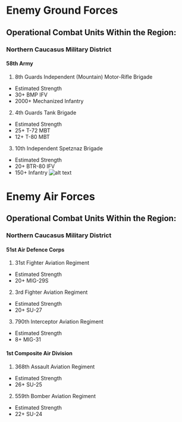 # Enemy Ground Forces

## Operational Combat Units Within the Region:
### Northern Caucasus Military District
#### 58th Army
1. 8th Guards Independent (Mountain) Motor-Rifle Brigade
  * Estimated Strength
  * 30+ BMP IFV
  *  2000+ Mechanized Infantry
2. 4th Guards Tank Brigade
  * Estimated Strength
  * 25+ T-72 MBT
  * 12+ T-80 MBT
3. 10th Independent Spetznaz Brigade
  * Estimated Strength
  * 20+ BTR-80 IFV
  * 150+ Infantry
![alt text](https://github.com/Virtual-Carrier-Strike-Group-Three/Operation-Citadel-Curtain/blob/master/Images/Georgia%20Enemy%20SOM.PNG "Enemy Ground Forces")

# Enemy Air Forces

## Operational Combat Units Within the Region:
### Northern Caucasus Military District
#### 51st Air Defence Corps
1. 31st Fighter Aviation Regiment
  * Estimated Strength
  * 20+ MIG-29S
2. 3rd Fighter Aviation Regiment
  * Estimated Strength
  * 20+ SU-27
3. 790th Interceptor Aviation Regiment
  * Estimated Strength
  * 8+ MIG-31

#### 1st Composite Air Division
1. 368th Assault Aviation Regiment
  * Estimated Strength
  * 26+ SU-25
2. 559th Bomber Aviation Regiment
  * Estimated Strength
  * 22+ SU-24
